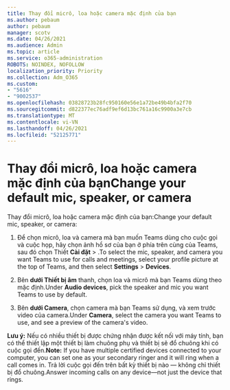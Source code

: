 ```yaml
---
title: Thay đổi micrô, loa hoặc camera mặc định của bạn
ms.author: pebaum
author: pebaum
manager: scotv
ms.date: 04/26/2021
ms.audience: Admin
ms.topic: article
ms.service: o365-administration
ROBOTS: NOINDEX, NOFOLLOW
localization_priority: Priority
ms.collection: Adm_O365
ms.custom:
- "5616"
- "9002537"
ms.openlocfilehash: 03828723b28fc950160e56e1a72be49b4bfa2f70
ms.sourcegitcommit: d822377ec76adf9ef6d13bc761a16c9900a3e7cb
ms.translationtype: MT
ms.contentlocale: vi-VN
ms.lasthandoff: 04/26/2021
ms.locfileid: "52125771"
---
```

# <a name="change-your-default-mic-speaker-or-camera"></a><span data-ttu-id="7f1a6-102">Thay đổi micrô, loa hoặc camera mặc định của bạn</span><span class="sxs-lookup"><span data-stu-id="7f1a6-102">Change your default mic, speaker, or camera</span></span>

<span data-ttu-id="7f1a6-103">Thay đổi micrô, loa hoặc camera mặc định của bạn:</span><span class="sxs-lookup"><span data-stu-id="7f1a6-103">Change your default mic, speaker, or camera:</span></span>

1. <span data-ttu-id="7f1a6-104">Để chọn micrô, loa và camera mà bạn muốn Teams dùng cho cuộc gọi và cuộc họp, hãy chọn ảnh hồ sơ của bạn ở phía trên cùng của Teams, sau đó chọn Thiết **Cài đặt**  >  .</span><span class="sxs-lookup"><span data-stu-id="7f1a6-104">To select the mic, speaker, and camera you want Teams to use for calls and meetings, select your profile picture at the top of Teams, and then select **Settings** > **Devices**.</span></span>

1. <span data-ttu-id="7f1a6-105">Bên **dưới Thiết bị âm** thanh, chọn loa và micrô mà bạn Teams dùng theo mặc định.</span><span class="sxs-lookup"><span data-stu-id="7f1a6-105">Under **Audio devices**, pick the speaker and mic you want Teams to use by default.</span></span> 

1. <span data-ttu-id="7f1a6-106">Bên **dưới Camera**, chọn camera mà bạn Teams sử dụng, và xem trước video của camera.</span><span class="sxs-lookup"><span data-stu-id="7f1a6-106">Under **Camera**, select the camera you want Teams to use, and see a preview of the camera's video.</span></span> 

<span data-ttu-id="7f1a6-107">**Lưu ý:** Nếu có nhiều thiết bị được chứng nhận được kết nối với máy tính, bạn có thể thiết lập một thiết bị làm chuông phụ và thiết bị sẽ đổ chuông khi có cuộc gọi đến.</span><span class="sxs-lookup"><span data-stu-id="7f1a6-107">**Note:** If you have multiple certified devices connected to your computer, you can set one as your secondary ringer and it will ring when a call comes in.</span></span> <span data-ttu-id="7f1a6-108">Trả lời cuộc gọi đến trên bất kỳ thiết bị nào — không chỉ thiết bị đổ chuông.</span><span class="sxs-lookup"><span data-stu-id="7f1a6-108">Answer incoming calls on any device—not just the device that rings.</span></span>